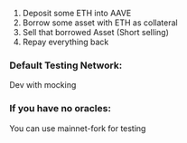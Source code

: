 1. Deposit some ETH into AAVE
2. Borrow some asset with ETH as collateral
3. Sell that borrowed Asset (Short selling)
4. Repay everything back

### Default Testing Network:

Dev with mocking

### If you have no oracles:

You can use mainnet-fork for testing
